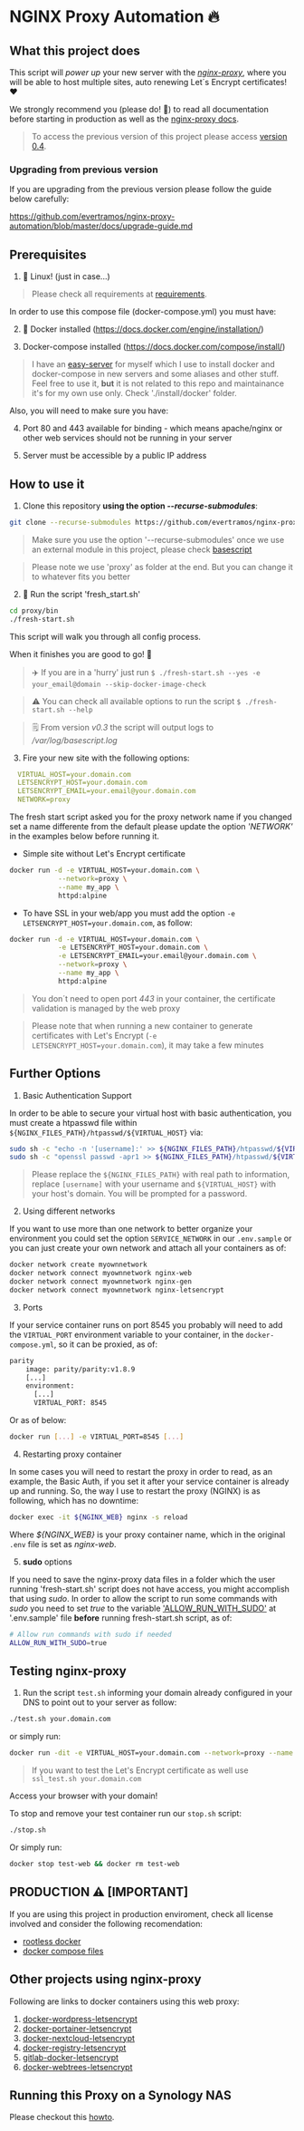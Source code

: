 # NGINX Proxy Automation 🔥

## What this project does

This script will _power up_ your new server with the [*nginx-proxy*](https://github.com/nginx-proxy/nginx-proxy), where you will be able to host multiple sites, 
auto renewing Let´s Encrypt certificates! ❤️

We strongly recommend you (please do! 🙏) to read all documentation before starting in production as well as the [nginx-proxy docs](https://github.com/nginx-proxy/nginx-proxy).

> To access the previous version of this project please access [version 0.4](https://github.com/evertramos/nginx-proxy-automation/tree/v0.4).

### Upgrading from previous version

If you are upgrading from the previous version please follow the guide below carefully:

https://github.com/evertramos/nginx-proxy-automation/blob/master/docs/upgrade-guide.md

## Prerequisites

1.  🐧 Linux! (just in case...)

> Please check all requirements at [requirements](/docs/requirements.md).

In order to use this compose file (docker-compose.yml) you must have:

2. 🐋 Docker installed (https://docs.docker.com/engine/installation/)

3. Docker-compose installed (https://docs.docker.com/compose/install/)

> I have an [easy-server](https://github.com/evertramos/easy-server) for myself which I use to install 
> docker and docker-compose in new servers and some aliases and other stuff. Feel free to use it, **but**
> it is not related to this repo and maintainance it's for my own use only.  Check './install/docker' folder.

Also, you will need to make sure you have:

4. Port 80 and 443 available for binding - which means apache/nginx or other web services should not be 
   running in your server
   
5. Server must be accessible by a public IP address 

## How to use it

1. Clone this repository **using the option _--recurse-submodules_**:

```bash
git clone --recurse-submodules https://github.com/evertramos/nginx-proxy-automation.git proxy 
```

> Make sure you use the option '--recurse-submodules' once we use an external module in this project, please check 
> [basescript](https://github.com/evertramos/basescript)

> Please note we use 'proxy' as folder at the end. But you can change it to whatever fits you better  

2. 🚀 Run the script 'fresh_start.sh'
   
```bash
cd proxy/bin
./fresh-start.sh
```
This script will walk you through all config process.  

When it finishes you are good to go! :checkered_flag:

> ✈️ If you are in a 'hurry' just run `$ ./fresh-start.sh --yes -e your_email@domain --skip-docker-image-check`

> ⚠️ You can check all available options to run the script `$ ./fresh-start.sh --help`

> 🗒️ From version _v0.3_ the script will output logs to _/var/log/basescript.log_

3. Fire your new site with the following options:

```yaml
  VIRTUAL_HOST=your.domain.com
  LETSENCRYPT_HOST=your.domain.com
  LETSENCRYPT_EMAIL=your.email@your.domain.com
  NETWORK=proxy
```

The fresh start script asked you for the proxy network name if you changed set a name differente from 
the default please update the option *'NETWORK'* in the examples below before running it. 

- Simple site without Let's Encrypt certificate 
```bash
docker run -d -e VIRTUAL_HOST=your.domain.com \
            --network=proxy \
            --name my_app \
            httpd:alpine
```

- To have SSL in your web/app you must add the option `-e LETSENCRYPT_HOST=your.domain.com`, as follow:

```bash
docker run -d -e VIRTUAL_HOST=your.domain.com \
            -e LETSENCRYPT_HOST=your.domain.com \
            -e LETSENCRYPT_EMAIL=your.email@your.domain.com \
            --network=proxy \
            --name my_app \
            httpd:alpine
```

> You don´t need to open port *443* in your container, the certificate validation is managed by the web proxy

> Please note that when running a new container to generate certificates with Let's Encrypt 
> (`-e LETSENCRYPT_HOST=your.domain.com`), it may take a few minutes


## Further Options

1. Basic Authentication Support

In order to be able to secure your virtual host with basic authentication, you must create a htpasswd file 
within `${NGINX_FILES_PATH}/htpasswd/${VIRTUAL_HOST}` via:

```bash
sudo sh -c "echo -n '[username]:' >> ${NGINX_FILES_PATH}/htpasswd/${VIRTUAL_HOST}"
sudo sh -c "openssl passwd -apr1 >> ${NGINX_FILES_PATH}/htpasswd/${VIRTUAL_HOST}"
```

> Please replace the `${NGINX_FILES_PATH}` with real path to information, replace `[username]` with your username and `${VIRTUAL_HOST}` with your host's domain. You will be prompted for a password.

2. Using different networks

If you want to use more than one network to better organize your environment you could set the option `SERVICE_NETWORK` in our `.env.sample` or you can just create your own network and attach all your containers as of:

```bash
docker network create myownnetwork
docker network connect myownnetwork nginx-web
docker network connect myownnetwork nginx-gen
docker network connect myownnetwork nginx-letsencrypt
```

3. Ports

If your service container runs on port 8545 you probably will need to add the `VIRTUAL_PORT` environment variable to your container, 
in the `docker-compose.yml`, so it can be proxied, as of:

```bash
parity
    image: parity/parity:v1.8.9
    [...]
    environment:
      [...]
      VIRTUAL_PORT: 8545
```

Or as of below:

```bash
docker run [...] -e VIRTUAL_PORT=8545 [...]
```

4. Restarting proxy container

In some cases you will need to restart the proxy in order to read, as an example, the Basic Auth, if you set it after your service container is already up and running. So, the way I use to restart the proxy (NGINX) is as following, which has no downtime:

```bash
docker exec -it ${NGINX_WEB} nginx -s reload
```

Where *${NGINX_WEB}* is your proxy container name, which in the original `.env` file is set as *nginx-web*.

5. **sudo** options

If you need to save the nginx-proxy data files in a folder which the user running 'fresh-start.sh' script does not have access, you might accomplish that using _sudo_. In order to allow the script to run some commands with _sudo_ you need to set _true_ to the variable ['ALLOW_RUN_WITH_SUDO'](https://github.com/evertramos/nginx-proxy-automation/blob/d48b2477ed28cbda37738046079e35df219ba3e9/.env.sample#L20) at '.env.sample' file **before** running fresh-start.sh script, as of:

```bash
# Allow run commands with sudo if needed
ALLOW_RUN_WITH_SUDO=true
```

## Testing nginx-proxy

1. Run the script `test.sh` informing your domain already configured in your DNS to point out to your server as follow:

```bash
./test.sh your.domain.com
```

or simply run:

```bash
docker run -dit -e VIRTUAL_HOST=your.domain.com --network=proxy --name test-web httpd:alpine
```

> If you want to test the Let's Encrypt certificate as well use `ssl_test.sh your.domain.com`

Access your browser with your domain!

To stop and remove your test container run our `stop.sh` script:

```bash
./stop.sh
```

Or simply run:

```bash
docker stop test-web && docker rm test-web
```

## **PRODUCTION** ⚠️ [IMPORTANT]

If you are using this project in production enviroment, check all license involved and consider the following recomendation:

- [rootless docker](https://docs.docker.com/engine/security/rootless/)
- [docker compose files](https://docs.docker.com/compose/production/)

## Other projects using nginx-proxy
Following are links to docker containers using this web proxy:
1. [docker-wordpress-letsencrypt](https://github.com/evertramos/docker-wordpress-letsencrypt)
2. [docker-portainer-letsencrypt](https://github.com/evertramos/docker-portainer-letsencrypt)
3. [docker-nextcloud-letsencrypt](https://github.com/evertramos/docker-nextcloud-letsencrypt)
4. [docker-registry-letsencrypt](https://github.com/evertramos/docker-registry-letsencrypt)
5. [gitlab-docker-letsencrypt](https://github.com/steevepay/gitlab-docker-letsencrypt)
6. [docker-webtrees-letsencrypt](https://github.com/mstroppel/docker-webtrees-letsencrypt)

## Running this Proxy on a Synology NAS
Please checkout this [howto](https://github.com/evertramos/nginx-proxy-automation/blob/master/docs/HOWTO-Synlogy.md).

